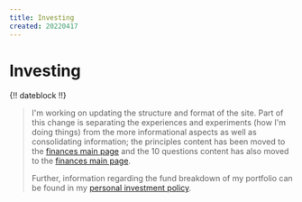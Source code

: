 ```yaml
---
title: Investing
created: 20220417
---
```


# Investing

{!! dateblock !!}

> I'm working on updating the structure and format of the site. Part of this change is separating the experiences and experiments (how I'm doing things) from the more informational aspects as well as consolidating information; the principles content has been moved to the [finances main page](/essays-and-editorials/finances/#the-three-principles-of-investing) and the 10 questions content has also moved to the [finances main page](/essays-and-editorials/finances/#the-10-questions).
>
> Further, information regarding the fund breakdown of my portfolio can be found in my [personal investment policy](/finances/investment-policy/#personal-portfolio).
